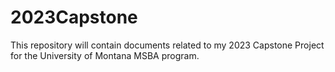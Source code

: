 # 2023Capstone
This repository will contain documents related to my 2023 Capstone Project for the University of Montana MSBA program. 
